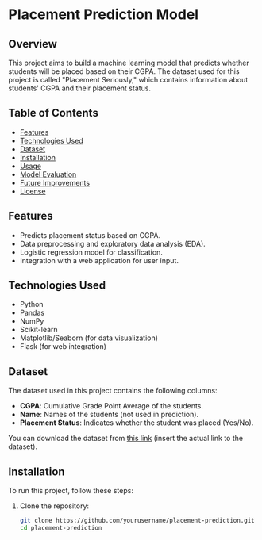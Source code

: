 # Placement Prediction Model

## Overview
This project aims to build a machine learning model that predicts whether students will be placed based on their CGPA. The dataset used for this project is called "Placement Seriously," which contains information about students' CGPA and their placement status.

## Table of Contents
- [Features](#features)
- [Technologies Used](#technologies-used)
- [Dataset](#dataset)
- [Installation](#installation)
- [Usage](#usage)
- [Model Evaluation](#model-evaluation)
- [Future Improvements](#future-improvements)
- [License](#license)

## Features
- Predicts placement status based on CGPA.
- Data preprocessing and exploratory data analysis (EDA).
- Logistic regression model for classification.
- Integration with a web application for user input.

## Technologies Used
- Python
- Pandas
- NumPy
- Scikit-learn
- Matplotlib/Seaborn (for data visualization)
- Flask (for web integration)

## Dataset
The dataset used in this project contains the following columns:
- **CGPA**: Cumulative Grade Point Average of the students.
- **Name**: Names of the students (not used in prediction).
- **Placement Status**: Indicates whether the student was placed (Yes/No).

You can download the dataset from [this link](#) (insert the actual link to the dataset).

## Installation
To run this project, follow these steps:

1. Clone the repository:
   ```bash
   git clone https://github.com/yourusername/placement-prediction.git
   cd placement-prediction
